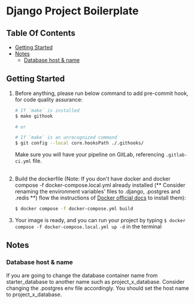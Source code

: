 # Django Project Boilerplate

## Table Of Contents

- [Getting Started](#getting-started)
- [Notes](#notes)
    - [Database host & name](#database-host--name)

## Getting Started

1. Before anything, please run below command to add pre-commit hook, for code quality assurance:
    ```bash
    # If `make` is installed
    $ make githook

    # or

    # If `make` is an unrecognized command
    $ git config --local core.hooksPath ./.githooks/
    ```
   Make sure you will have your pipeline on GitLab, referencing `.gitlab-ci.yml` file.<br><br>


1. Build the dockerfile (Note: If you don't have docker and docker compose -f docker-compose.local.yml already
   installed (** Consider renaming the environment variables' files to .django, .postgres and .redis **)
   flow the instructions of [Docker official docs](https://docs.docker.com/compose/install/) to install them):

    ```bash
    $ docker compose -f docker-compose.yml build
    ```
2. Your image is ready, and you can run your project by typing `$ docker compose -f docker-compose.local.yml up -d` in
   the terminal

## Notes

### Database host & name

If you are going to change the database container name from starter_database to another name such as project_x_database.
Consider changing the .postgres env file accordingly.
You should set the host name
to project_x_database.
